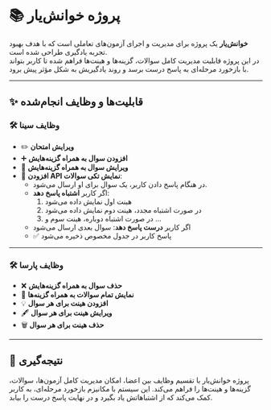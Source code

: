 # 📚 پروژه خوانش‌یار

**خوانش‌یار** یک پروژه برای مدیریت و اجرای آزمون‌های تعاملی است که با هدف بهبود تجربه یادگیری طراحی شده است.  
در این پروژه قابلیت مدیریت کامل سوالات، گزینه‌ها و هینت‌ها فراهم شده تا کاربر بتواند با بازخورد مرحله‌ای به پاسخ درست برسد و روند یادگیریش به شکل مؤثر پیش برود.

---

## ✨ قابلیت‌ها و وظایف انجام‌شده

### 🛠 وظایف **سینا**
- ✏️ **ویرایش امتحان**
- ➕ **افزودن سوال به همراه گزینه‌هایش**
- 📝 **ویرایش سوال به همراه گزینه‌هایش**
- 🔗 **افزودن API نمایش تکی سوالات**:
    - در هنگام پاسخ دادن کاربر، یک سوال برای او ارسال می‌شود.
    - اگر کاربر **اشتباه پاسخ دهد**:
        1. هینت اول نمایش داده می‌شود
        2. در صورت اشتباه مجدد، هینت دوم نمایش داده می‌شود
        3. در صورت اشتباه دوباره، هینت سوم و ...
    - اگر کاربر **درست پاسخ دهد**: سوال بعدی ارسال می‌شود
    - ✅ پاسخ کاربر در جدول مخصوص ذخیره می‌شود

---

### 🛠 وظایف **پارسا**
- ❌ **حذف سوال به همراه گزینه‌هایش**
- 📄 **نمایش تمام سوالات به همراه گزینه‌ها**
- 💡 **افزودن هینت برای هر سوال**
- 🖋 **ویرایش هینت برای هر سوال**
- 🗑 **حذف هینت برای هر سوال**

---

## 🚀 نتیجه‌گیری
پروژه خوانش‌یار با تقسیم وظایف بین اعضا، امکان مدیریت کامل آزمون‌ها، سوالات، گزینه‌ها و هینت‌ها را فراهم می‌کند. این سیستم با مکانیزم بازخورد مرحله‌ای، به کاربر کمک می‌کند که از اشتباهاتش یاد بگیرد و در نهایت پاسخ درست را بیابد.  
